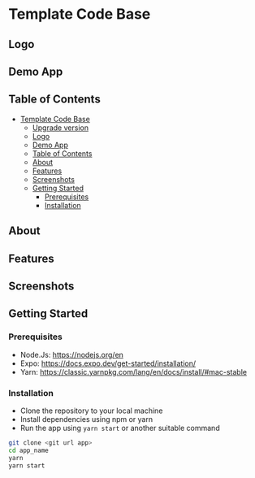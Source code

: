 # Template Code Base

## Logo
<!-- LOGO App here -->
## Demo App
<!-- Link Vid Demo -->

## Table of Contents
- [Template Code Base](#template-code-base)
  - [Upgrade version](#upgrade-version)
  - [Logo](#logo)
  - [Demo App](#demo-app)
  - [Table of Contents](#table-of-contents)
  - [About](#about)
  - [Features](#features)
  - [Screenshots](#screenshots)
  - [Getting Started](#getting-started)
    - [Prerequisites](#prerequisites)
    - [Installation](#installation)

## About
<!-- App description -->

## Features
<!-- Your features app -->

## Screenshots
<!-- Screenshot image of some screen and place in ~/images folder from root app -->

## Getting Started

### Prerequisites

- Node.Js: https://nodejs.org/en
- Expo: https://docs.expo.dev/get-started/installation/
- Yarn: https://classic.yarnpkg.com/lang/en/docs/install/#mac-stable

### Installation

- Clone the repository to your local machine
- Install dependencies using npm or yarn
- Run the app using `yarn start` or another suitable command

```bash
git clone <git url app>
cd app_name
yarn
yarn start
